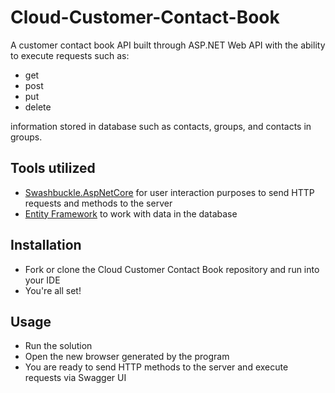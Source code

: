 # Cloud-Customer-Contact-Book
A customer contact book API built through ASP.NET Web API 
with the ability to execute requests such as:
* get
* post 
* put 
* delete 

information stored in database such as contacts, groups, and contacts in groups. </br>
## Tools utilized
* [Swashbuckle.AspNetCore](https://swagger.io/about/) for user interaction purposes to send HTTP requests and methods to the server 
* [Entity Framework](https://learn.microsoft.com/en-us/aspnet/entity-framework) to work with data in the database

## Installation
* Fork or clone the Cloud Customer Contact Book repository and run into your IDE
* You're all set!
## Usage
* Run the solution
* Open the new browser generated by the program
* You are ready to send HTTP methods to the server and execute requests via Swagger UI


